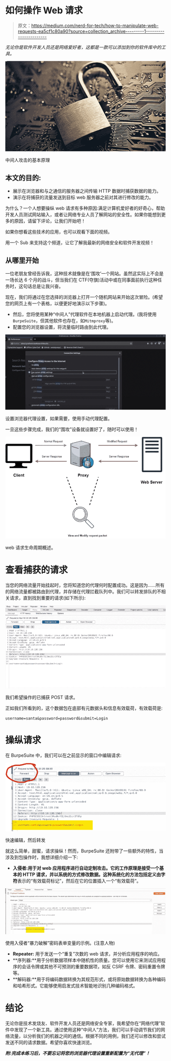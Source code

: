 # 如何操作 Web 请求

> 原文：<https://medium.com/nerd-for-tech/how-to-manipulate-web-requests-ea5cf1c80a90?source=collection_archive---------1----------------------->

*无论你是软件开发人员还是网络爱好者，这都是一款可以添加到你的软件库中的工具。*

![](img/c7b56c1b5b917b89a215cd4a57200b3e.png)

中间人攻击的基本原理

## 本文的目的:

*   展示在浏览器和与之通信的服务器之间传输 HTTP 数据时捕获数据的能力。
*   演示在将捕获的流量发送到目标 web 服务器之前对其进行修改的能力。

为什么？一个人想要操纵 web 请求有多种原因:满足计算机爱好者的好奇心，帮助开发人员测试网站输入，或者让网络专业人员了解网站的安全性。如果你能想到更多的原因，请留下评论，让我们开始吧！

如果你想看这些技术的应用，也可以观看下面的视频。

用一个 Sub 来支持这个频道，让它了解我最新的网络安全和软件开发视频！

## 从哪里开始

一位老朋友曾经告诉我，这种技术就像是在‘围攻’一个网站。虽然这实际上不会是一场长达 6 个月的战斗，但当我们在 CTF(夺旗)活动中或在同事面前执行这种任务时，这句话总是让我兴奋。

现在，我们将通过在您选择的浏览器上打开一个随机网站来开始这次冒险。(希望您的网页上有一个表格，以便更好地演示以下步骤)。

*   然后，您将使用某种“中间人”代理软件在本地机器上启动代理。(我将使用`BurpeSuite`，但其他软件也存在，如`Mitmproxy`等)。
*   配置您的浏览器设置，将流量临时路由到此代理。

![](img/02fe0c8582f0a5414f71c2bd3f0e804a.png)

设置浏览器代理设置，如果需要，使用手动代理配置。

一旦这些步骤完成，我们的“围攻”设备就设置好了，随时可以使用！

![](img/2ee9514319e7b1f6c56cf069235d7100.png)

web 请求生命周期概述。

# 查看捕获的请求

当您的网络流量开始挂起时，您将知道您的代理何时配置成功。这是因为……所有的网络流量都被路由到代理，并存储在代理拦截队列中。我们可以转发排队的不相关请求，直到找到重要的请求(如下所示):

![](img/9d8ba708b50292f4ef77451fc34dad08.png)

我们希望操作的已捕获 POST 请求。

正如我们所看到的，这个数据包在底部有元数据头和信息有效载荷，有效载荷是:

```
username=santa&password=password&submit=Login
```

# 操纵请求

在 BurpeSuite 中，我们可以在之前显示的窗口中编辑请求:

![](img/caeac2810c5bbfb680be8e06eb35c3c9.png)

快速编辑，然后转发

就这么简单，甜蜜，请求操纵！然而，BurpeSuite 还附带了一些额外的特性，当涉及到包操作时，我想详细介绍一下:

*   **入侵者:**用于对 web 应用程序进行自动定制攻击。它的工作原理是接受一个基本的 HTTP 请求，并以系统的方式修改数据。这种系统化的方法包括定义由**字符**表示的“有效载荷标记”，然后在它的位置插入一个“有效载荷”。

![](img/69cdb91ee5cb033c8f0351a2a43e3e23.png)

使用入侵者“暴力破解”密码表单变量的示例。(注意人物)

*   **Repeater:** 用于发送一个“重复”次数的 web 请求，并分析应用程序的响应。
*   **序列器:**用于分析数据项样本中随机性的质量。您可以使用它来测试应用程序的会话令牌或其他不可预测的重要数据项，如反 CSRF 令牌、密码重置令牌等。
*   **解码器:**用于将编码数据转换为其规范形式，或将原始数据转换为各种编码和哈希形式。它能够使用启发式技术智能地识别几种编码格式。

# **结论**

无论你是技术发烧友、软件开发人员还是网络安全专家，我希望你在“网络代理”软件中发现了一个新工具。通过使用这种“中间人”方法，我们可以手动调节我们的网络流量，以分析我们的机器之间的通信。根据不同的用例，我们还可以修改和尝试发送不同的请求数据。希望你喜欢快速浏览。

***附:完成本练习后，不要忘记将您的浏览器代理设置重新配置为“无代理”！***